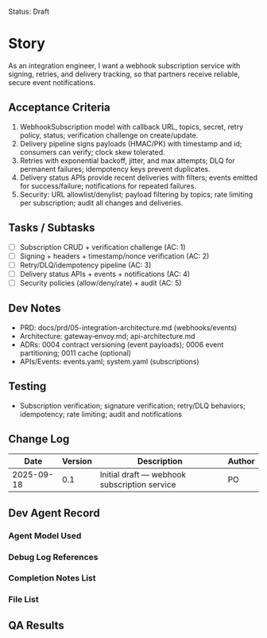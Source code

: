 Status: Draft

# Story
As an integration engineer,
I want a webhook subscription service with signing, retries, and delivery tracking,
so that partners receive reliable, secure event notifications.

## Acceptance Criteria
1. WebhookSubscription model with callback URL, topics, secret, retry policy, status; verification challenge on create/update.
2. Delivery pipeline signs payloads (HMAC/PK) with timestamp and id; consumers can verify; clock skew tolerated.
3. Retries with exponential backoff, jitter, and max attempts; DLQ for permanent failures; idempotency keys prevent duplicates.
4. Delivery status APIs provide recent deliveries with filters; events emitted for success/failure; notifications for repeated failures.
5. Security: URL allowlist/denylist; payload filtering by topics; rate limiting per subscription; audit all changes and deliveries.

## Tasks / Subtasks
- [ ] Subscription CRUD + verification challenge (AC: 1)
- [ ] Signing + headers + timestamp/nonce verification (AC: 2)
- [ ] Retry/DLQ/idempotency pipeline (AC: 3)
- [ ] Delivery status APIs + events + notifications (AC: 4)
- [ ] Security policies (allow/deny/rate) + audit (AC: 5)

## Dev Notes
- PRD: docs/prd/05-integration-architecture.md (webhooks/events)
- Architecture: gateway‑envoy.md; api-architecture.md
- ADRs: 0004 contract versioning (event payloads); 0006 event partitioning; 0011 cache (optional)
- APIs/Events: events.yaml; system.yaml (subscriptions)

## Testing
- Subscription verification; signature verification; retry/DLQ behaviors; idempotency; rate limiting; audit and notifications

## Change Log
| Date       | Version | Description                                     | Author |
|------------|---------|-------------------------------------------------|--------|
| 2025-09-18 | 0.1     | Initial draft — webhook subscription service   | PO     |

## Dev Agent Record

### Agent Model Used
<record at implementation time>

### Debug Log References
<links at implementation time>

### Completion Notes List
<notes at implementation time>

### File List
<files at implementation time>

## QA Results
<QA to fill>

